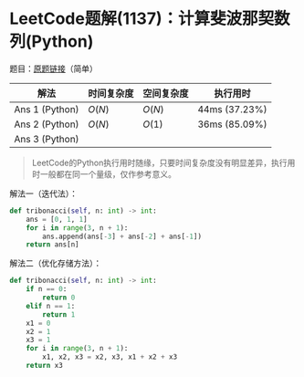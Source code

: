 # LeetCode题解(1137)：计算斐波那契数列(Python)

题目：[原题链接](https://leetcode-cn.com/problems/n-th-tribonacci-number/)（简单）

| 解法           | 时间复杂度 | 空间复杂度 | 执行用时      |
| -------------- | ---------- | ---------- | ------------- |
| Ans 1 (Python) | $O(N)$     | $O(N)$     | 44ms (37.23%) |
| Ans 2 (Python) | $O(N)$     | $O(1)$     | 36ms (85.09%) |
| Ans 3 (Python) |            |            |               |

>  LeetCode的Python执行用时随缘，只要时间复杂度没有明显差异，执行用时一般都在同一个量级，仅作参考意义。

解法一（迭代法）：

```python
def tribonacci(self, n: int) -> int:
    ans = [0, 1, 1]
    for i in range(3, n + 1):
        ans.append(ans[-3] + ans[-2] + ans[-1])
    return ans[n]
```

解法二（优化存储方法）：

```python
def tribonacci(self, n: int) -> int:
    if n == 0:
        return 0
    elif n == 1:
        return 1
    x1 = 0
    x2 = 1
    x3 = 1
    for i in range(3, n + 1):
        x1, x2, x3 = x2, x3, x1 + x2 + x3
    return x3
```